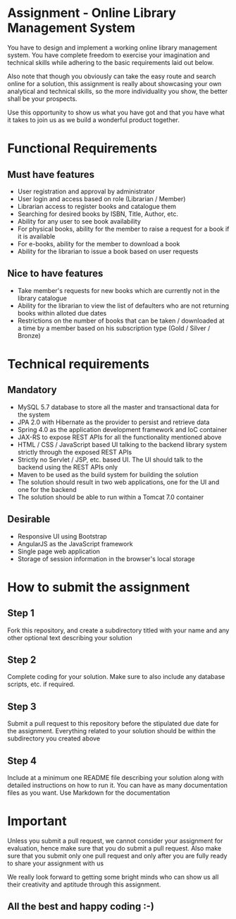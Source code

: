 # Assignment - Online Library Management System

You have to design and implement a working online library management system. You have complete freedom to exercise your imagination and technical skills while adhering to the basic requirements laid out below.

Also note that though you obviously can take the easy route and search online for a solution, this assignment is really about showcasing your own analytical and technical skills, so the more individuality you show, the better shall be your prospects.

Use this opportunity to show us what you have got and that you have what it takes to join us as we build a wonderful product together.

# Functional Requirements
## Must have features
- User registration and approval by administrator
- User login and access based on role (Librarian / Member)
- Librarian access to register books and catalogue them
- Searching for desired books by ISBN, Title, Author, etc.
- Ability for any user to see book availability
- For physical books, ability for the member to raise a request for a book if it is available
- For e-books, ability for the member to download a book
- Ability for the librarian to issue a book based on user requests

## Nice to have features
- Take member's requests for new books which are currently not in the library catalogue
- Ability for the librarian to view the list of defaulters who are not returning books within alloted due dates
- Restrictions on the number of books that can be taken / downloaded at a time by a member based on his subscription type (Gold / Silver / Bronze)

# Technical requirements
## Mandatory
- MySQL 5.7 database to store all the master and transactional data for the system
- JPA 2.0 with Hibernate as the provider to persist and retrieve data
- Spring 4.0 as the application development framework and IoC container
- JAX-RS to expose REST APIs for all the functionality mentioned above
- HTML / CSS / JavaScript based UI talking to the backend library system strictly through the exposed REST APIs
- Strictly no Servlet / JSP, etc. based UI. The UI should talk to the backend using the REST APIs only
- Maven to be used as the build system for building the solution
- The solution should result in two web applications, one for the UI and one for the backend
- The solution should be able to run within a Tomcat 7.0 container

## Desirable
- Responsive UI using Bootstrap
- AngularJS as the JavaScript framework
- Single page web application
- Storage of session information in the browser's local storage
 
# How to submit the assignment
## Step 1
Fork this repository, and create a subdirectory titled with your name and any other optional text describing your solution
## Step 2
Complete coding for your solution. Make sure to also include any database scripts, etc. if required.
## Step 3
Submit a pull request to this repository before the stipulated due date for the assignment. Everything related to your solution should be within the subdirectory you created above
## Step 4
Include at a minimum one README file describing your solution along with detailed instructions on how to run it. You can have as many documentation files as you want. Use Markdown for the documentation

# Important
Unless you submit a pull request, we cannot consider your assignment for evaluation, hence make sure that you do submit a pull request. Also make sure that you submit only one pull request and only after you are fully ready to share your assignment with us

We really look forward to getting some bright minds who can show us all their creativity and aptitude through this assignment.

## All the best and happy coding :-)


